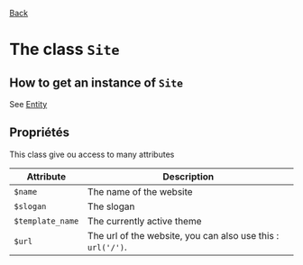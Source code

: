 [Back](../../classes.md)

# The class `Site`

## How to get an instance of `Site`

See [Entity](./entity.md)

## Propriétés

This class give ou access to many attributes

Attribute | Description
--- | ---
`$name` | The name of the website
`$slogan` | The slogan
`$template_name` | The currently active theme
`$url` | The url of the website, you can also use this : `url('/')`.
